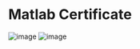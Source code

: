 # Matlab Certificate
![image](https://github.com/chongchong6/Matlab-Self-Paced-Courses/blob/master/IMG/Matlab-Machie-Learning-certificate.JPG)
![image](https://github.com/chongchong6/Matlab-Self-Paced-Courses/blob/master/IMG/Matlab-certificate.JPG)

